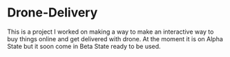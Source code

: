 # Drone-Delivery
This is a project I worked on making a way to make an interactive way to buy things online and get delivered with drone.
At the moment it is on Alpha State but it soon come in Beta State ready to be used.
